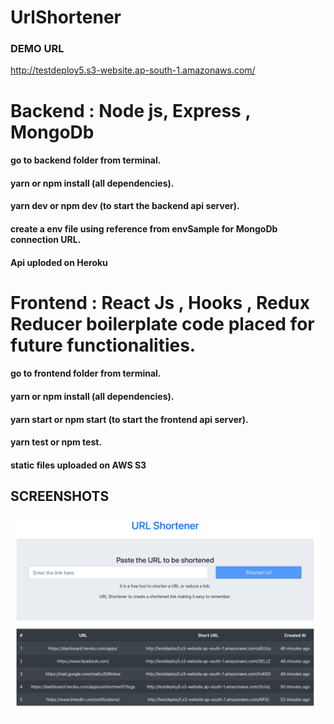 # UrlShortener

### DEMO URL
http://testdeploy5.s3-website.ap-south-1.amazonaws.com/


# Backend : Node js, Express , MongoDb
#### go to backend folder from terminal. 
#### yarn or npm install (all dependencies). 
#### yarn dev or npm dev (to start the backend api server). 
#### create a env file using reference from envSample for MongoDb connection URL. 
#### Api uploded on Heroku

# Frontend : React Js , Hooks , Redux Reducer boilerplate code placed for future functionalities.
#### go to frontend folder from terminal. 
#### yarn or npm install (all dependencies). 
#### yarn start or npm start (to start the frontend api server). 
#### yarn test or npm test. 
#### static files uploaded on AWS S3

## SCREENSHOTS

![image](https://github.com/deepbratt/UrlShortener/blob/master/frontend/public/urlShort.png)
